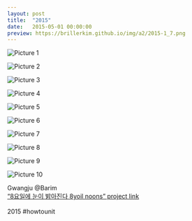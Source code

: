 ```yaml
---
layout: post
title:  "2015"
date:   2015-05-01 00:00:00
preview: https://brillerkim.github.io/img/a2/2015-1_7.png
---
```


![Picture 1](https://brillerkim.github.io/img/a2/2015-1_1.png)

![Picture 2](https://brillerkim.github.io/img/a2/2015-1_2.png)

![Picture 3](https://brillerkim.github.io/img/a2/2015-1_3.png)

![Picture 4](https://brillerkim.github.io/img/a2/2015-1_4.png)

![Picture 5](https://brillerkim.github.io/img/a2/2015-1_5.png)

![Picture 6](https://brillerkim.github.io/img/a2/2015-1_6.png)

![Picture 7](https://brillerkim.github.io/img/a2/2015-1_7.png)

![Picture 8](https://brillerkim.github.io/img/a2/2015-1_8.png)

![Picture 9](https://brillerkim.github.io/img/a2/2015-1_9.png)

![Picture 10](https://brillerkim.github.io/img/a2/2015-1_10.jpg)


Gwangju @Barim<br> 
[<U>“8요일에 눈이 밝아진다 8yoil noons” project link</U>](https://neolook.com/archives/20150505h)  
<br> 
2015 #howtounit
